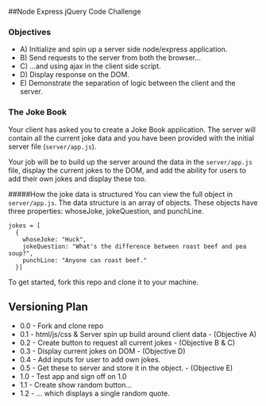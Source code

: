 ##Node Express jQuery Code Challenge

### Objectives
- A) Initialize and spin up a server side node/express application.
- B) Send requests to the server from both the browser...
- C) ...and using ajax in the client side script.
- D) Display response on the DOM.
- E) Demonstrate the separation of logic between the client and the server.

### The Joke Book

Your client has asked you to create a Joke Book application. The server will contain all the current joke data and you have been provided with the initial server file (```server/app.js```).

Your job will be to build up the server around the data in the ```server/app.js``` file, display the current jokes to the DOM, and add the ability for users to add their own jokes and display these too.

#####How the joke data is structured
You can view the full object in ```server/app.js```. The data structure is an array of objects. These objects have three properties: whoseJoke, jokeQuestion, and punchLine.

```
jokes = [
  {
    whoseJoke: "Huck",
    jokeQuestion: "What's the difference between roast beef and pea soup?",
    punchLine: "Anyone can roast beef."
  }]
```

To get started, fork this repo and clone it to your machine.


Versioning Plan
---------------
* 0.0 - Fork and clone repo
* 0.1 - html/js/css & Server spin up build around client data - (Objective A)
* 0.2 - Create button to request all current jokes - (Objective B & C)
* 0.3 - Display current jokes on DOM - (Objective D)
* 0.4 - Add inputs for user to add own jokes.
* 0.5 - Get these to server and store it in the object. - (Objective E)
* 1.0 - Test app and sign off on 1.0
* 1.1 - Create show random button...
* 1.2 - ... which displays a single random quote.
